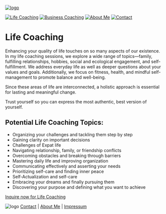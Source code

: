 [![logo](/images/logo.png)](/)

[![Life Coaching](/images/LC_button_2.png)](/life-coaching)   [![Business Coaching](/images/BC_button_2.png)](/business-coaching)   [![About Me](/images/AM_button_2.png)](/about)   [![Contact](/images/C_button_2.png)](/contact)




# Life Coaching

Enhancing your quality of life touches on so many aspects of our existence. In my life coaching sessions, we explore a wide range of topics—family, fulfilling relationships, hobbies, social and ecological engagement, and self-fulfillment. We address everyday life as well as deeper questions about your values and goals. Additionally, we focus on fitness, health, and mindful self-management to promote balance and well-being.

Since these areas of life are interconnected, a holistic approach is essential for lasting and meaningful change.

Trust yourself so you can express the most authentic, best version of yourself.

## Potential Life Coaching Topics:

- Organizing your challenges and tackling them step by step
- Gaining clarity on important decisions
- Challenges of Expat life
- Navigating relationship, family, or friendship conflicts
- Overcoming obstacles and breaking through barriers
- Mastering daily life and improving organization
- Communicating effectively and asserting your needs
- Prioritizing self-care and finding inner peace
- Self-Actualization and self-care
- Embracing your dreams and finally pursuing them
- Discovering your purpose and defining what you want to achieve


[Inquire now for Life Coaching](/contact)



![logo](/images/bottom_logo.png)   [Contact](/contact)  |  [About Me](/about)  |  [Impressum](/privacy-policy)

